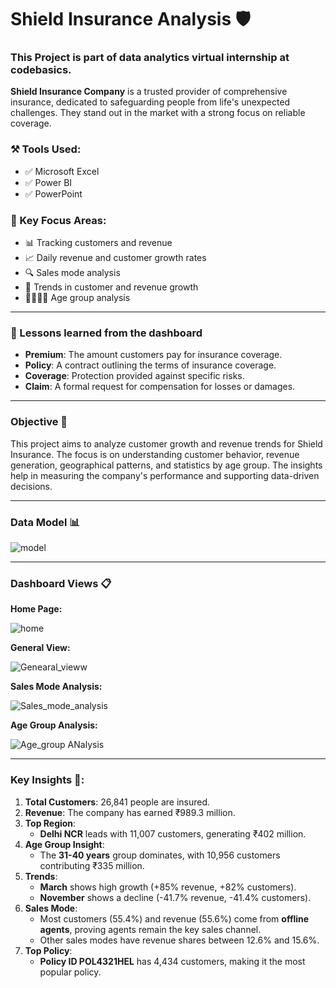 # Shield Insurance Analysis 🛡️
### This Project is part of data analytics virtual internship at codebasics.

**Shield Insurance Company** is a trusted provider of comprehensive insurance, dedicated to safeguarding people from life's unexpected challenges. They stand out in the market with a strong focus on reliable coverage.

### ⚒️ Tools Used:
- ✅ Microsoft Excel  
- ✅ Power BI  
- ✅ PowerPoint  

### 🎯 Key Focus Areas:
- 📊 Tracking customers and revenue  
- 📈 Daily revenue and customer growth rates  
- 🔍 Sales mode analysis  
- 📅 Trends in customer and revenue growth  
- 👨‍👩‍👧‍👦 Age group analysis  

---

### 🌟 Lessons learned from the dashboard
- **Premium**: The amount customers pay for insurance coverage.  
- **Policy**: A contract outlining the terms of insurance coverage.  
- **Coverage**: Protection provided against specific risks.  
- **Claim**: A formal request for compensation for losses or damages.  

---

### Objective 📌
This project aims to analyze customer growth and revenue trends for Shield Insurance. The focus is on understanding customer behavior, revenue generation, geographical patterns, and statistics by age group. The insights help in measuring the company's performance and supporting data-driven decisions.

---

### Data Model 📊  
![model](https://github.com/user-attachments/assets/c5e36ace-858e-4a21-a412-36ec1e3aae97)

---

### Dashboard Views 📋  

**Home Page:** 

![home](https://github.com/user-attachments/assets/3ea1ed9b-e7ba-4a7a-8d7d-d7130a9018e9)


**General View:** 

![Genearal_vieww](https://github.com/user-attachments/assets/0a5fd103-68a3-447e-a71f-6afd441a5973)


**Sales Mode Analysis:** 

![Sales_mode_analysis](https://github.com/user-attachments/assets/43252dfc-c41d-4796-af4c-acf8fef0d68b)


**Age Group Analysis:** 

![Age_group ANalysis](https://github.com/user-attachments/assets/bb4d4269-2665-447c-b004-1872384ded5d)

---

### Key Insights 🔑:

1. **Total Customers**: 26,841 people are insured.  
2. **Revenue**: The company has earned ₹989.3 million.  
3. **Top Region**:  
   - **Delhi NCR** leads with 11,007 customers, generating ₹402 million.  
4. **Age Group Insight**:  
   - The **31-40 years** group dominates, with 10,956 customers contributing ₹335 million.  
5. **Trends**:  
   - **March** shows high growth (+85% revenue, +82% customers).  
   - **November** shows a decline (-41.7% revenue, -41.4% customers).  
6. **Sales Mode**:  
   - Most customers (55.4%) and revenue (55.6%) come from **offline agents**, proving agents remain the key sales channel.  
   - Other sales modes have revenue shares between 12.6% and 15.6%.  
7. **Top Policy**:  
   - **Policy ID POL4321HEL** has 4,434 customers, making it the most popular policy.  
